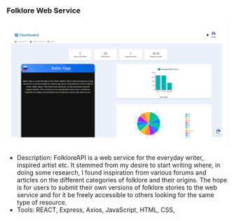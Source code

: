 ### Folklore Web Service  
![Alt Text](./public/FolkloreAPI.gif)
* Description: FolkloreAPI is a web service for the everyday writer, inspired artist etc. It stemmed from my desire to start writing where, in doing some research, I found inspiration from various forums and articles on the different categories of folklore and their origins. The hope is for users to submit their own versions of folklore stories to the web service and for it be freely accessible to others looking for the same type of resource.   
* Tools: REACT, Express, Axios, JavaScript, HTML, CSS,  